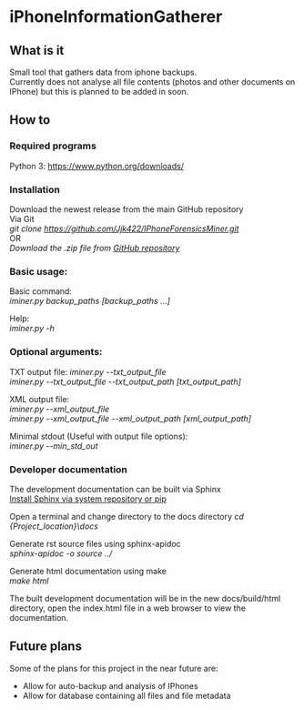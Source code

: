 # iPhoneInformationGatherer
## What is it
Small tool that gathers data from iphone backups.  
Currently does not analyse all file contents (photos and other documents on IPhone) but this is planned to be added in soon.

## How to
### Required programs
Python 3: https://www.python.org/downloads/

### Installation
Download the newest release from the main GitHub repository  
Via Git  
_git clone https://github.com/Jjk422/IPhoneForensicsMiner.git_  
OR  
_Download the .zip file from [GitHub repository](https://github.com/Jjk422/IPhoneForensicsMiner)_  

### Basic usage:
Basic command:  
_iminer.py backup_paths [backup_paths ...]_  

Help:  
_iminer.py -h_

### Optional arguments:  
TXT output file:
_iminer.py --txt_output_file_    
_iminer.py --txt_output_file --txt_output_path [txt_output_path]_

XML output file:  
_iminer.py --xml_output_file_  
_iminer.py --xml_output_file --xml_output_path [xml_output_path]_

Minimal stdout (Useful with output file options):  
_iminer.py --min_std_out_

### Developer documentation
The development documentation can be built via Sphinx  
[Install Sphinx via system repository or pip](http://www.sphinx-doc.org/en/stable/install.html)

Open a terminal and change directory to the docs directory
_cd {Project_location}\docs_

Generate rst source files using sphinx-apidoc  
_sphinx-apidoc -o source ../_

Generate html documentation using make  
_make html_

The built development documentation will be in the new docs/build/html directory, open the index.html file in a web browser to view the documentation.

## Future plans
Some of the plans for this project in the near future are:
- Allow for auto-backup and analysis of IPhones
- Allow for database containing all files and file metadata